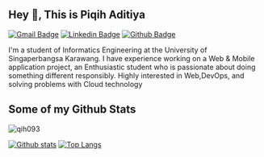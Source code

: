 ## Hey 👋, This is Piqih Aditiya
[![Gmail Badge](https://img.shields.io/badge/-piqihaditiya.95.015@gmail.com-c14438?style=flat&logo=Gmail&logoColor=white&link=mailto:piqihaditiya.95.015@gmail.com)](mailto:piqihaditiya.95.015@gmail.com) 
[![Linkedin Badge](https://img.shields.io/badge/-piqihaditiya-0072b1?style=flat&logo=Linkedin&logoColor=white&link=https://www.linkedin.com/in/piqihaditiya/)](https://www.linkedin.com/in/piqihaditiya/) [![Github Badge](https://img.shields.io/badge/-qih093-grey?style=flat&logo=github&logoColor=white&link=https://github.com/qih093/)](https://www.github.com/qih093/) <p align='left'>I'm a student of Informatics Engineering at the University of Singaperbangsa Karawang. I have experience working on
a Web & Mobile application project, an Enthusiastic student who is passionate about doing something different
responsibly. Highly interested in Web,DevOps, and solving problems with Cloud
technology</p><p align='left'></p>
## Some of my Github Stats
<p align=left> <img src=https://komarev.com/ghpvc/?username=qih093 alt=qih093 /> </p>

[![Github stats](https://github-readme-stats.vercel.app/api?username=qih093&show_icons=true&include_all_commits=true)](https://github.com/qih093/github-readme-stats)
[![Top Langs](https://github-readme-stats.vercel.app/api/top-langs/?username=qih093&layout=compact)](https://github.com/qih093/github-readme-stats)
